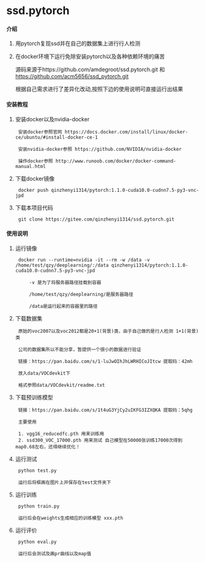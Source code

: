 # ssd.pytorch

#### 介绍
1. 用pytorch复现ssd并在自己的数据集上进行行人检测

2. 在docker环境下运行免除安装pytorch以及各种依赖环境的痛苦

    源码来源于https://github.com/amdegroot/ssd.pytorch.git 和 https://github.com/acm5656/ssd_pytorch.git

    根据自己需求进行了差异化改动,按照下边的使用说明可直接运行出结果

#### 安装教程

1. 安装docker以及nvidia-docker

        安装docker参照官网 https://docs.docker.com/install/linux/docker-ce/ubuntu/#install-docker-ce-1

        安装nvidia-docker参照 https://github.com/NVIDIA/nvidia-docker

        操作docker参照 http://www.runoob.com/docker/docker-command-manual.html

2. 下载docker镜像

        docker push qinzhenyi1314/pytorch:1.1.0-cuda10.0-cudnn7.5-py3-vnc-jpd

3. 下载本项目代码

        git clone https://gitee.com/qinzhenyi1314/ssd.pytorch.git

#### 使用说明

1. 运行镜像

        docker run --runtime=nvidia -it --rm -w /data -v /home/test/qzy/deeplearning/:/data qinzhenyi1314/pytorch:1.1.0-cuda10.0-cudnn7.5-py3-vnc-jpd

            -v 是为了将服务器路径挂载到容器

            /home/test/qzy/deeplearning/是服务器路径

            /data是运行起来的容器里的路径

2. 下载数据集

        原始的voc2007以及voc2012都是20+1(背景)类，由于自己做的是行人检测 1+1(背景)类

        公司的数据集所以不能分享，暂提供一个很小的数据进行验证

        链接：https://pan.baidu.com/s/1-luJwOIhJhLWRHICoJItcw 提取码：42mh 

        放入data/VOCdevkit下

        格式参照data/VOCdevkit/readme.txt

3. 下载预训练模型

        链接：https://pan.baidu.com/s/1t4uG3YjCy2uIKFG3IZXQKA 提取码：5qhg 

        主要使用

        1. vgg16_reducedfc.pth 用来训练用
        2. ssd300_VOC_17000.pth 用来测试 自己模型在50000张训练17000次得到 map0.68左右，还得继续优化！

4. 运行测试

        python test.py

        运行后将框画在图片上并保存在test文件夹下

5. 运行训练

        python train.py
        
        运行后会在weights生成相应的训练模型 xxx.pth

6. 运行评价

        python eval.py
        
        运行后会测试及画pr曲线以及map值
